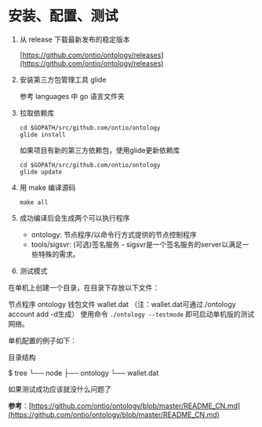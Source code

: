 # 安装、配置、测试

1. 从 release 下载最新发布的稳定版本

    [https://github.com/ontio/ontology/releases](https://github.com/ontio/ontology/releases)

2. 安装第三方包管理工具 glide

    参考 languages 中 go 语言文件夹

3. 拉取依赖库

    ```shell
    cd $GOPATH/src/github.com/ontio/ontology
    glide install
    ```

    如果项目有新的第三方依赖包，使用glide更新依赖库

    ```shell
    cd $GOPATH/src/github.com/ontio/ontology
    glide update
    ```

4. 用 make 编译源码

    `make all`

5. 成功编译后会生成两个可以执行程序

    - ontology: 节点程序/以命令行方式提供的节点控制程序
    - tools/sigsvr: (可选)签名服务 - sigsvr是一个签名服务的server以满足一些特殊的需求。

6. 测试模式

在单机上创建一个目录，在目录下存放以下文件：

节点程序 ontology
钱包文件 wallet.dat （注：wallet.dat可通过./ontology account add -d生成）
使用命令 `./ontology --testmode` 即可启动单机版的测试网络。

单机配置的例子如下：

目录结构

$ tree
└── node
    ├── ontology
    └── wallet.dat

如果测试成功应该就没什么问题了

**参考**：[https://github.com/ontio/ontology/blob/master/README_CN.md](https://github.com/ontio/ontology/blob/master/README_CN.md)